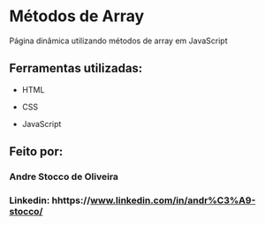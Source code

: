 # Métodos de Array
Página dinâmica utilizando métodos de array em JavaScript

## Ferramentas utilizadas:

* HTML

* CSS

* JavaScript

## Feito por:

### Andre Stocco de Oliveira

### Linkedin: hhttps://www.linkedin.com/in/andr%C3%A9-stocco/
